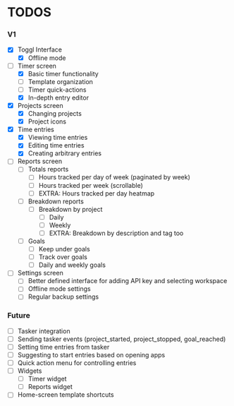 # TODOS

### V1

- [x] Toggl Interface
  - [x] Offline mode
- [ ] Timer screen
  - [x] Basic timer functionality
  - [ ] Template organization
  - [ ] Timer quick-actions
  - [x] In-depth entry editor
- [x] Projects screen
  - [x] Changing projects
  - [x] Project icons
- [x] Time entries
  - [x] Viewing time entries
  - [x] Editing time entries
  - [x] Creating arbitrary entries
- [ ] Reports screen
  - [ ] Totals reports
    - [ ] Hours tracked per day of week (paginated by week)
    - [ ] Hours tracked per week (scrollable)
    - [ ] EXTRA: Hours tracked per day heatmap
  - [ ] Breakdown reports
    - [ ] Breakdown by project
      - [ ] Daily
      - [ ] Weekly
      - [ ] EXTRA: Breakdown by description and tag too
  - [ ] Goals
    - [ ] Keep under goals
    - [ ] Track over goals
    - [ ] Daily and weekly goals
- [ ] Settings screen
  - [ ] Better defined interface for adding API key and selecting workspace
  - [ ] Offline mode settings
  - [ ] Regular backup settings

### Future

- [ ] Tasker integration
- [ ] Sending tasker events (project_started, project_stopped, goal_reached)
- [ ] Setting time entries from tasker
- [ ] Suggesting to start entries based on opening apps
- [ ] Quick action menu for controlling entries
- [ ] Widgets
  - [ ] Timer widget
  - [ ] Reports widget
- [ ] Home-screen template shortcuts
